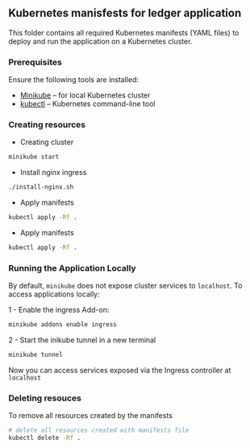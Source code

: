 ## Kubernetes manisfests for ledger application
This folder contains all required Kubernetes manifests (YAML files) to deploy and run the application on a Kubernetes cluster.

### Prerequisites
Ensure the following tools are installed:
- [Minikube](https://minikube.sigs.k8s.io/docs/start/) – for local Kubernetes cluster
- [kubectl](https://kubernetes.io/docs/tasks/tools/install-kubectl/) – Kubernetes command-line tool

### Creating resources

- Creating cluster
```bash
minikube start
```

- Install nginx ingress
```bash
./install-nginx.sh
```

- Apply manifests
```bash
kubectl apply -Rf . 
```

- Apply manifests
```bash
kubectl apply -Rf . 
```

### Running the Application Locally

By default, `minikube` does not expose cluster services to `localhost`. To access applications locally:

1 - Enable the ingress Add-on:
```bash
minikube addons enable ingress
```

2 - Start the inikube tunnel in a new terminal
```bash    
minikube tunnel 
```

Now you can access services exposed via the Ingress controller at `localhost` 

### Deleting resouces
To remove all resources created by the manifests

```bash
# delete all resources created with manifests file
kubectl delete -Rf . 
```


